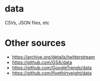 # data
CSVs, JSON files, etc


# Other sources

- https://archive.org/details/twitterstream
- https://github.com/GSA/data
- https://github.com/GoogleTrends/data
- https://github.com/fivethirtyeight/data
